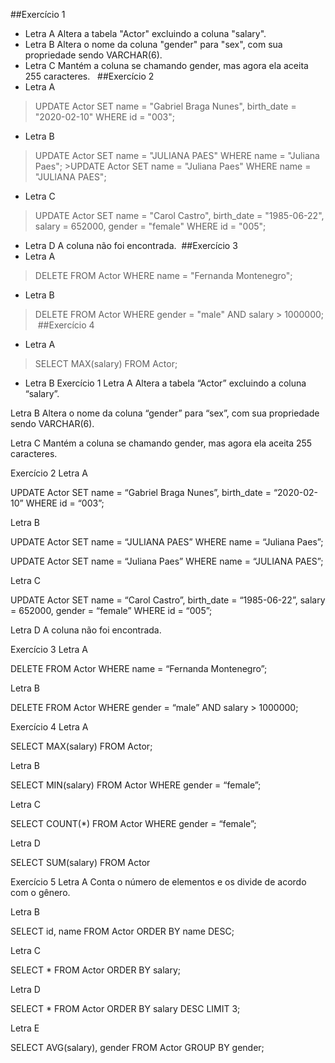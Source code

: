 

##Exercício 1
- Letra A
Altera a tabela "Actor" excluindo a coluna "salary".
​
- Letra B
Altera o nome da coluna "gender" para "sex", com sua propriedade sendo VARCHAR(6).
​
- Letra C
Mantém a coluna se chamando gender, mas agora ela aceita 255 caracteres.
​
​
##Exercício 2
- Letra A
 >UPDATE Actor
SET 
name = "Gabriel Braga Nunes",
birth_date = "2020-02-10"
WHERE id = "003";
​
- Letra B
>UPDATE Actor
SET name = "JULIANA PAES"
WHERE name = "Juliana Paes";
​
    >UPDATE Actor
    SET name = "Juliana Paes"
    WHERE name = "JULIANA PAES";
​
- Letra C
>UPDATE Actor
SET 
name = "Carol Castro",
birth_date = "1985-06-22",
salary = 652000,
gender = "female"
WHERE id = "005";
​
- Letra D
A coluna não foi encontrada.
​
##Exercício 3
- Letra A
>DELETE FROM Actor WHERE name = "Fernanda Montenegro";
​
- Letra B
>DELETE FROM Actor WHERE gender = "male" AND salary  > 1000000;
​
​
##Exercício 4
- Letra A
> SELECT MAX(salary) FROM Actor;
​
- Letra B
Exercício 1
Letra A
Altera a tabela “Actor” excluindo a coluna “salary”.

Letra B
Altera o nome da coluna “gender” para “sex”, com sua propriedade sendo VARCHAR(6).

Letra C
Mantém a coluna se chamando gender, mas agora ela aceita 255 caracteres.

Exercício 2
Letra A

UPDATE Actor
SET
name = “Gabriel Braga Nunes”,
birth_date = “2020-02-10”
WHERE id = “003”;

Letra B

UPDATE Actor
SET name = “JULIANA PAES”
WHERE name = “Juliana Paes”;

UPDATE Actor
SET name = “Juliana Paes”
WHERE name = “JULIANA PAES”;

Letra C

UPDATE Actor
SET
name = “Carol Castro”,
birth_date = “1985-06-22”,
salary = 652000,
gender = “female”
WHERE id = “005”;

Letra D
A coluna não foi encontrada.

Exercício 3
Letra A

DELETE FROM Actor WHERE name = “Fernanda Montenegro”;

Letra B

DELETE FROM Actor WHERE gender = “male” AND salary > 1000000;

Exercício 4
Letra A

SELECT MAX(salary) FROM Actor;

Letra B

SELECT MIN(salary) FROM Actor WHERE gender = “female”;

Letra C

SELECT COUNT(*) FROM Actor WHERE gender = “female”;

Letra D

SELECT SUM(salary) FROM Actor

Exercício 5
Letra A
Conta o número de elementos e os divide de acordo com o gênero.

Letra B

SELECT id, name FROM Actor ORDER BY name DESC;

Letra C

SELECT * FROM Actor ORDER BY salary;

Letra D

SELECT * FROM Actor ORDER BY salary DESC LIMIT 3;

Letra E

SELECT AVG(salary), gender FROM Actor GROUP BY gender;


